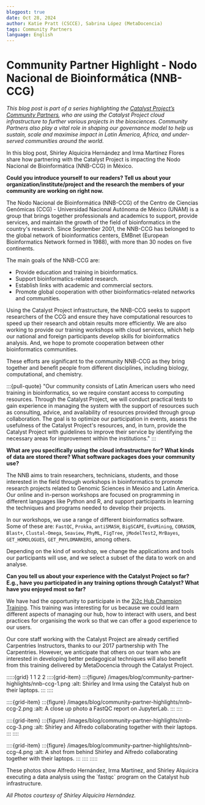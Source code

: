 ```yaml
---
blogpost: true
date: Oct 28, 2024
author: Katie Pratt (CSCCE), Sabrina López (MetaDocencia)
tags: Community Partners
language: English
---
```


# Community Partner Highlight - Nodo Nacional de Bioinformática (NNB-CCG)

*This blog post is part of a series highlighting the [Catalyst Project’s Community Partners](../current-community-partners.md), who are using the Catalyst Project cloud infrastructure to further various projects in the biosciences. Community Partners also play a vital role in shaping our governance model to help us sustain, scale and maximise impact in Latin America, Africa, and under-served communities around the world.*

In this blog post, Shirley Alquicira Hernández and Irma Martínez Flores share how partnering with the Catalyst Project is impacting the Nodo Nacional de Bioinformática (NNB-CCG) in México.

**Could you introduce yourself to our readers? Tell us about your organization/institute/project and the research the members of your community are working on right now.**

The Nodo Nacional de Bioinformática (NNB-CCG) of the Centro de Ciencias Genómicas (CCG) - Universidad Nacional Autónoma de México (UNAM) is a group that brings together professionals and academics to support, provide services, and maintain the growth of the field of bioinformatics in the country's research. Since September 2001, the NNB-CCG has belonged to the global network of bioinformatics centers, EMBnet (European Bioinformatics Network formed in 1988), with more than 30 nodes on five continents.

The main goals of the NNB-CCG are:

- Provide education and training in bioinformatics.
- Support bioinformatics-related research.
- Establish links with academic and commercial sectors.
- Promote global cooperation with other bioinformatics-related networks and communities.

Using the Catalyst Project infrastructure, the NNB-CCG seeks to support researchers of the CCG and ensure they have computational resources to speed up their research and obtain results more efficiently. We are also working to provide our training workshops with cloud services, which help our national and foreign participants develop skills for bioinformatics analysis. And, we hope to promote cooperation between other bioinformatics communities.

These efforts are significant to the community NNB-CCG as they bring together and benefit people from different disciplines, including biology, computational, and chemistry.

:::{pull-quote}
"Our community consists of Latin American users who need training in bioinformatics, so we require constant access to computing resources. Through the Catalyst Project, we will conduct practical tests to gain experience in managing the system with the support of resources such as consulting, advice, and availability of resources provided through group collaboration. The goal is to optimize our participation in events, assess the usefulness of the Catalyst Project's resources, and, in turn, provide the Catalyst Project with guidelines to improve their service by identifying the necessary areas for improvement within the institutions."
:::

**What are you specifically using the cloud infrastructure for? What kinds of data are stored there? What software packages does your community use?**

The NNB aims to train researchers, technicians, students, and those interested in the field through workshops in bioinformatics to promote research projects related to Genomic Sciences in Mexico and Latin America. Our online and in-person workshops are focused on programming in different languages like Python and R, and support participants in learning the techniques and programs needed to develop their projects.

In our workshops, we use a range of different bioinformatics software. Some of these are:
`FastQC`, `Prokka`, `antiSMASH`, `BigSCAPE`, `EvoMining`, `CORASON`, `Blast+`, `Clustal-Omega`, `Seaview`, `PhyML`, `FigTree`, `jModelTest2`, `MrBayes`, `GET_HOMOLOGUES`, `GET_PHYLOMARKERS`, among others.

Depending on the kind of workshop, we change the applications and tools our participants will use, and we select a subset of the data to work on and analyse.

**Can you tell us about your experience with the Catalyst Project so far? E.g., have you participated in any training options through Catalyst? What have you enjoyed most so far?**

We have had the opportunity to participate in the [2i2c Hub Champion Training](../training.md). This training was interesting for us because we could learn different aspects of managing our hub, how to interact with users, and best practices for organising the work so that we can offer a good experience to our users.

Our core staff working with the Catalyst Project are already certified Carpentries Instructors, thanks to our 2017 partnership with The Carpentries. However, we anticipate that others on our team who are interested in developing better pedagogical techniques will also benefit from this training delivered by MetaDocencia through the Catalyst Project.

:::::{grid} 1 1 2 2
::::{grid-item}
:::{figure} /images/blog/community-partner-highlights/nnb-ccg-1.png
:alt: Shirley and Irma using the Catalyst hub on their laptops.
:::
::::

::::{grid-item}
:::{figure} /images/blog/community-partner-highlights/nnb-ccg-2.png
:alt: A close up photo a FastQC report on JupyterLab.
:::
::::

::::{grid-item}
:::{figure} /images/blog/community-partner-highlights/nnb-ccg-3.png
:alt: Shirley and Alfredo collaborating together with their laptops.
:::
::::

::::{grid-item}
:::{figure} /images/blog/community-partner-highlights/nnb-ccg-4.png
:alt: A shot from behind Shirley and Alfredo collaborating together with their laptops.
:::
::::
:::::

<p class="figure-caption">These photos show Alfredo Hernández, Irma Martínez, and Shirley Alquicira executing a data analysis using the `fastqc` program on the Catalyst hub infrastructure.</p>



*All Photos courtesy of Shirley Alquicira Hernández.*